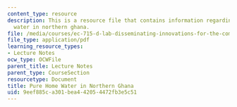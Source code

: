 ```yaml
---
content_type: resource
description: This is a resource file that contains information regarding pure home
  water in northern ghana.
file: /media/courses/ec-715-d-lab-disseminating-innovations-for-the-common-good-spring-2007/9eef885ca301bea442054472fb3e5c51_MITEC_715S07_lec22.pdf
file_type: application/pdf
learning_resource_types:
- Lecture Notes
ocw_type: OCWFile
parent_title: Lecture Notes
parent_type: CourseSection
resourcetype: Document
title: Pure Home Water in Northern Ghana
uid: 9eef885c-a301-bea4-4205-4472fb3e5c51
---
```

